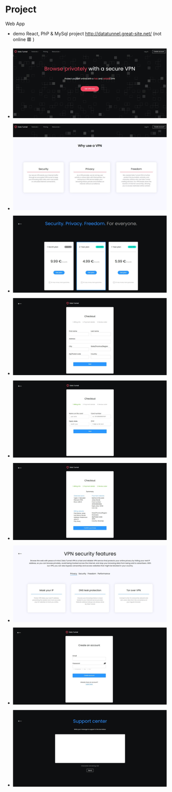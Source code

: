 # Project
Web App
- demo React, PhP & MySql project
http://datatunnel.great-site.net/
(not online 🟥 )

- ![landing page](https://github.com/klinar-fri/DataTunnel/blob/main/screenshot/Screenshot%202024-12-01%20124831.jpg)

- ![why use vpn](https://github.com/klinar-fri/DataTunnel/blob/main/screenshot/Screenshot%202024-12-01%20124939.jpg)

- ![checkout](https://github.com/klinar-fri/DataTunnel/blob/main/screenshot/Screenshot%202024-12-01%20125000.jpg)

- ![checkout](https://github.com/klinar-fri/DataTunnel/blob/main/screenshot/Screenshot%202024-12-01%20125307.jpg)

- ![checkout](https://github.com/klinar-fri/DataTunnel/blob/main/screenshot/Screenshot%202024-12-01%20125331.jpg)

- ![checkout](https://github.com/klinar-fri/DataTunnel/blob/main/screenshot/Screenshot%202024-12-01%20125240.jpg)

- ![features](https://github.com/klinar-fri/DataTunnel/blob/main/screenshot/Screenshot%202024-12-01%20125358.jpg)

- ![register](https://github.com/klinar-fri/DataTunnel/blob/main/screenshot/Screenshot%202024-12-01%20125501.jpg)

- ![support](https://github.com/klinar-fri/DataTunnel/blob/main/screenshot/Screenshot%202024-12-01%20125432.jpg)